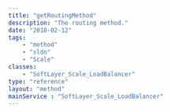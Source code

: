 ```yaml
---
title: "getRoutingMethod"
description: "The routing method."
date: "2018-02-12"
tags:
    - "method"
    - "sldn"
    - "Scale"
classes:
    - "SoftLayer_Scale_LoadBalancer"
type: "reference"
layout: "method"
mainService : "SoftLayer_Scale_LoadBalancer"
---
```

